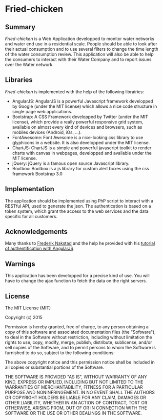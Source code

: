 Fried-chicken
=============

Summary
-------

*Fried-chicken* is a Web Application developped to monitor water networks and water end use in a residential scale. People should be able to look after their actual consumption and to use several filters to change the time length of the water consumption review. This application will also be able to help the consumers to interact with their Water Company and to report issues over the Water network.

Libraries
---------

*Fried-chicken* is implemented with the help of the following librairies:

- AngularJS: AngularJS is a powerful Javascript framework developped by Google (under the MIT license) which allows a nice code structure in single page web applications. 
- Bootstrap: A CSS Framework developped by Twitter (under the MIT license), which provide a really powerful responsive grid system, available  on almost every kind of devices and browsers, such as mobiles devices (Android, iOs, ...).
- FontAwesome: Font Awesome is a nice-looking css library to use glyphicons in a website. It is also developped under the MIT license.
- ChartJS: ChartJS is a simple and powerful javascript toolkit to render charts with canvas in webpages, developped and available under the MIT license.
- jQuery: jQuery is a famous open source Javascript library.
- Bootbox: Bootbox is a js library for custom alert boxes using the css framework Bootstrap 3.0

Implementation
--------------

The application should be implemented using PhP script to interact with a RESTful API, used to generate the json. The authentication is based on a token system, which grant the access to the web services and the data specific for all customers.

Acknowledgements
----------------

Many thanks to [Frederik Nakstad](https://github.com/fnakstad) and the help he provided with his [tutorial of authentification with AngularJS](https://github.com/fnakstad/angular-client-side-auth).

Warnings
--------

This application has been developped for a precise kind of use. You will have to change the ajax function to fetch the data on the right servers. 

License
-------

The MIT License (MIT)

Copyright (c) 2015 

Permission is hereby granted, free of charge, to any person obtaining a copy
of this software and associated documentation files (the "Software"), to deal
in the Software without restriction, including without limitation the rights
to use, copy, modify, merge, publish, distribute, sublicense, and/or sell
copies of the Software, and to permit persons to whom the Software is
furnished to do so, subject to the following conditions:

The above copyright notice and this permission notice shall be included in all
copies or substantial portions of the Software.

THE SOFTWARE IS PROVIDED "AS IS", WITHOUT WARRANTY OF ANY KIND, EXPRESS OR
IMPLIED, INCLUDING BUT NOT LIMITED TO THE WARRANTIES OF MERCHANTABILITY,
FITNESS FOR A PARTICULAR PURPOSE AND NONINFRINGEMENT. IN NO EVENT SHALL THE
AUTHORS OR COPYRIGHT HOLDERS BE LIABLE FOR ANY CLAIM, DAMAGES OR OTHER
LIABILITY, WHETHER IN AN ACTION OF CONTRACT, TORT OR OTHERWISE, ARISING FROM,
OUT OF OR IN CONNECTION WITH THE SOFTWARE OR THE USE OR OTHER DEALINGS IN THE
SOFTWARE.
